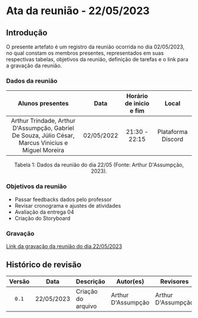 # Ata da reunião - 22/05/2023
## Introdução

O presente artefato é um registro da reunião ocorrida no dia 02/05/2023, no qual constam os membros presentes, representados em suas respectivas tabelas, objetivos da reunião, definição de tarefas e o link para a gravação da reunião.

### Dados da reunião

|                                    Alunos presentes                                     |    Data    | Horário de inicio e fim |      Local       |
| :-------------------------------------------------------------------------------------: | :--------: | :---------------------: | :--------------: |
| Arthur Trindade, Arthur D'Assumpção, Gabriel De Souza, Júlio César, Marcus Vinicius e Miguel Moreira | 02/05/2022 | 21:30 - 22:15 | Plataforma Discord |

<div style="text-align: center">
<p> Tabela 1: Dados da reunião do dia 22/05 (Fonte: Arthur D'Assumpção, 2023). </p>
</div>

### Objetivos da reunião

- Passar feedbacks dados pelo professor 
- Revisar cronograma e ajustes de atividades
- Avaliação da entrega 04
- Criação do Storyboard



### Gravação

[Link da gravação da reunião do dia 22/05/2023](https://youtu.be/aNpdHYkpyV8) 


## Histórico de revisão

| Versão     | Data        | Descrição            | Autor(es)                  | Revisores          |
| :--------: | :---------: | -------------------- | -------------------------- | ------------------ |
| `0.1`      |  22/05/2023 | Criação do arquivo   | Arthur D'Assumpção            | Arthur D'Assumpção |

